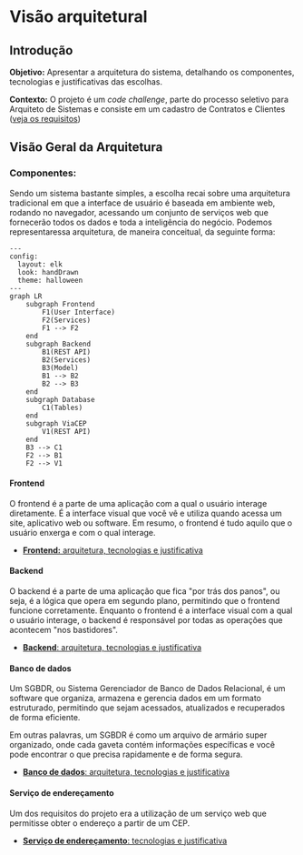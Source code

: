 # Visão arquitetural

## Introdução

**Objetivo:** Apresentar a arquitetura do sistema, detalhando os componentes, tecnologias e justificativas das escolhas.

**Contexto:** O projeto é um *code challenge*, parte do processo seletivo para Arquiteto de Sistemas e consiste em um cadastro de Contratos e Clientes ([veja os requisitos](requirements.md))

## Visão Geral da Arquitetura

### Componentes:

Sendo um sistema bastante simples, a escolha recai sobre uma arquitetura tradicional em que a interface de usuário é baseada em ambiente web, rodando no navegador, acessando um conjunto de serviços web que fornecerão todos os dados e toda a inteligência do negócio. Podemos representaressa arquitetura, de maneira conceitual, da seguinte forma:

```mermaid
---
config:
  layout: elk
  look: handDrawn
  theme: halloween
---
graph LR
    subgraph Frontend
        F1(User Interface)
        F2(Services)
        F1 --> F2
    end
    subgraph Backend
        B1(REST API)
        B2(Services)
        B3(Model)
        B1 --> B2
        B2 --> B3
    end
    subgraph Database
        C1(Tables)
    end
    subgraph ViaCEP
        V1(REST API)
    end
    B3 --> C1
    F2 --> B1
    F2 --> V1
```

#### Frontend

O frontend é a parte de uma aplicação com a qual o usuário interage diretamente. É a interface visual que você vê e utiliza quando acessa um site, aplicativo web ou software. Em resumo, o frontend é tudo aquilo que o usuário enxerga e com o qual interage.

- [**Frontend:** arquitetura, tecnologias e justificativa](frontend.md)

#### Backend

O backend é a parte de uma aplicação que fica "por trás dos panos", ou seja, é a lógica que opera em segundo plano, permitindo que o frontend funcione corretamente. Enquanto o frontend é a interface visual com a qual o usuário interage, o backend é responsável por todas as operações que acontecem "nos bastidores".

- [**Backend**: arquitetura, tecnologias e justificativa](backend.md)

#### Banco de dados

Um SGBDR, ou Sistema Gerenciador de Banco de Dados Relacional, é um software que organiza, armazena e gerencia dados em um formato estruturado, permitindo que sejam acessados, atualizados e recuperados de forma eficiente.

Em outras palavras, um SGBDR é como um arquivo de armário super organizado, onde cada gaveta contém informações específicas e você pode encontrar o que precisa rapidamente e de forma segura.

- [**Banco de dados**: arquitetura, tecnologias e justificativa](db.md)

#### Serviço de endereçamento

Um dos requisitos do projeto era a utilização de um serviço web que permitisse obter o endereço a partir de um CEP.

- [**Serviço de endereçamento**: tecnologias e justificativa](cep.md)
